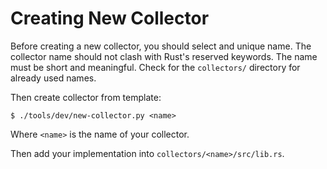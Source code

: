 # Creating New Collector

Before creating a new collector, you should select and unique name.
 The collector name should not clash with Rust's reserved keywords. 
 The name must be short and meaningful. Check for the
 `collectors/` directory for already used names.

 Then create collector from template:

 ```
 $ ./tools/dev/new-collector.py <name>
 ```

 Where `<name>` is the name of your collector.

 Then add your implementation into `collectors/<name>/src/lib.rs`.

 